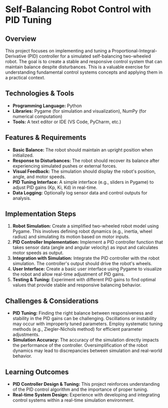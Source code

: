 # Self-Balancing Robot Control with PID Tuning

## Overview

This project focuses on implementing and tuning a Proportional-Integral-Derivative (PID) controller for a simulated self-balancing two-wheeled robot.  The goal is to create a stable and responsive control system that can maintain balance despite disturbances. This is a valuable exercise for understanding fundamental control systems concepts and applying them in a practical context.

## Technologies & Tools

* **Programming Language:** Python
* **Libraries:** Pygame (for simulation and visualization), NumPy (for numerical computation)
* **Tools:**  A text editor or IDE (VS Code, PyCharm, etc.)


## Features & Requirements

- **Basic Balance:** The robot should maintain an upright position when initialized.
- **Response to Disturbances:** The robot should recover its balance after experiencing simulated pushes or external forces.
- **Visual Feedback:** The simulation should display the robot's position, angle, and motor speeds.
- **PID Tuning Interface:**  A simple interface (e.g., sliders in Pygame) to adjust PID gains (Kp, Ki, Kd) in real-time.
- **Data Logging:**  Optionally log sensor data and control outputs for analysis.


## Implementation Steps

1. **Robot Simulation:** Create a simplified two-wheeled robot model using Pygame.  This involves defining robot dynamics (e.g., inertia, wheel radius) and simulating its motion based on motor inputs.
2. **PID Controller Implementation:** Implement a PID controller function that takes sensor data (angle and angular velocity) as input and calculates motor speeds as output.
3. **Integration with Simulation:** Integrate the PID controller with the robot simulation. The controller's output should drive the robot's wheels.
4. **User Interface:** Create a basic user interface using Pygame to visualize the robot and allow real-time adjustment of PID gains.
5. **Testing & Tuning:**  Experiment with different PID gains to find optimal values that provide stable and responsive balancing behavior.


## Challenges & Considerations

- **PID Tuning:** Finding the right balance between responsiveness and stability in the PID gains can be challenging.  Oscillations or instability may occur with improperly tuned parameters.  Employ systematic tuning methods (e.g., Ziegler-Nichols method) for efficient parameter adjustments.
- **Simulation Accuracy:** The accuracy of the simulation directly impacts the performance of the controller.  Oversimplification of the robot dynamics may lead to discrepancies between simulation and real-world behavior.


## Learning Outcomes

- **PID Controller Design & Tuning:** This project reinforces understanding of the PID control algorithm and the importance of proper tuning.
- **Real-time System Design:**  Experience with developing and integrating control systems within a real-time simulation environment.

